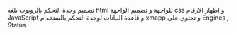 تصميم وحدة التحكم بالروبوت بلغه html للواجهة و تصميم الواجهة css و اظهار الارقام JavaScript و قاعدة البيانات لوحدة التحكم بالستخدام xmapp و تحتوي على Engines , Status.

